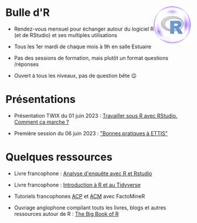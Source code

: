# Bulle d'R <img src='logo-bulledr.png' align="right" width="20%" />

- Rendez-vous mensuel pour échanger autour du logiciel R (et de RStudio) et ses multiples utilisations

- Tous les 1er mardi de chaque mois à 9h en salle Estuaire
 
- Pas des sessions de formation, mais plutôt un format questions /réponses
 
- Ouvert à tous les niveaux, pas de question bête 😉

# Présentations

- Présentation TWIX du 01 juin 2023 : [Travailler sous R avec RStudio. Comment ça marche ?](https://statire.github.io/bulledr/00-TWIX/TWIX_2023_06_01#/title-slide)

- Première session du 06 juin 2023 : ["Bonnes pratiques à ETTIS"](https://statire.github.io/bulledr/01-bonnes_pratiques/01-bonnes_pratiques.html#/title-slide)

# Quelques ressources

- Livre francophone : [Analyse d'enquête avec R et Rstudio](https://larmarange.github.io/analyse-R/)

- Livre francophone : [Introduction à R et au Tidyverse](https://juba.github.io/tidyverse/)

- Tutoriels francophones [ACP](http://www.sthda.com/french/articles/38-methodes-des-composantes-principales-dans-r-guide-pratique/73-acp-analyse-en-composantes-principales-avec-r-l-essentiel/) et [ACM](http://www.sthda.com/french/articles/38-methodes-des-composantes-principales-dans-r-guide-pratique/75-acm-analyse-des-correspondances-multiples-avec-r-l-essentiel/) avec FactoMineR

- Ouvrage anglophone compilant touts les livres, blogs et autres ressources autour de R : [The Big Book of R](https://www.bigbookofr.com/) 


